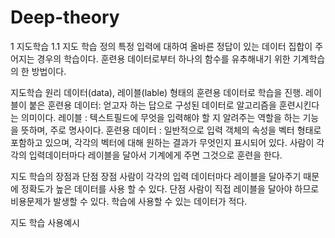 # Deep-theory
1 지도학습 
1.1 지도 학습 정의
특정 입력에 대하여 올바른 정답이 있는 데이터 집합이 주어지는 경우의 학습이다.
훈련용 데이터로부터 하나의 함수를 유추해내기 위한 기계학습의 한 방법이다.

지도학습 원리
데이터(data), 레이블(lable) 형태의 훈련용 데이터로 학습을 진행.
레이블이 붙은 훈련용 데이터: 얻고자 하는 답으로 구성된 데이터로 알고리즘을 훈련시킨다는 의미이다.
레이블 : 텍스트필드에 무엇을 입력해야 할 지 알려주는 역할을 하는 기능을 뜻하며, 주로 명사이다.
훈련용 데이터 : 일반적으로 입력 객체의 속성을 벡터 형태로 포함하고 있으며, 각각의 벡터에 대해 원하는 결과가 무엇인지 표시되어 있다.
사람이 각각의 입력데이터마다 레이블을 달아서 기계에게 주면 그것으로 훈련을 한다.

지도 학습의 장점과 단점
장점
사람이 각각의 입력 데이터마다 레이블을 달아주기 때문에 정확도가 높은 데이터를 사용 할 수 있다.
단점
사람이 직접 레이블을 달아야 하므로 비용문제가 발생할 수 있다.
학습에 사용할 수 있는 데이터가 적다.

지도 학습 사용예시
